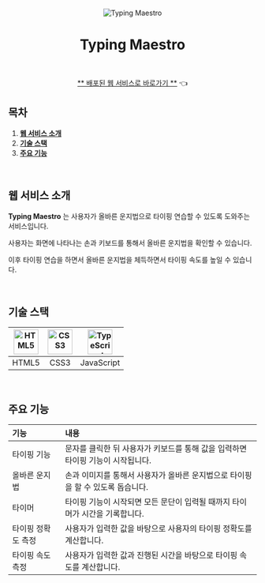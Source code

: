 <div align="center">
  <br />

  <img src="https://github.com/Hyeongjiin/Typing-Maestro/assets/76861372/ae0d6804-1a93-4b15-882f-e34c6024a9bf" alt="Typing Maestro"/>
  <br />
  <h1>Typing Maestro</h1>
  <br />
  
  [** 배포된 웹 서비스로 바로가기 **](https://typing-maestro.netlify.app/) 👈
</div>

## 목차
1. [**웹 서비스 소개**](#1)
1. [**기술 스택**](#2)
1. [**주요 기능**](#3)

<br />

<div id="1"></div>

## 웹 서비스 소개

**Typing Maestro** 는 사용자가 올바른 운지법으로 타이핑 연습할 수 있도록 도와주는 서비스입니다.

사용자는 화면에 나타나는 손과 키보드를 통해서 올바른 운지법을 확인할 수 있습니다. 

이후 타이핑 연습을 하면서 올바른 운지법을 체득하면서 타이핑 속도를 높일 수 있습니다.

<br />

<div id="2"></div>

## 기술 스택

| <img src="https://profilinator.rishav.dev/skills-assets/html5-original-wordmark.svg" alt="HTML5" width="50px" height="50px" /> | <img src="https://profilinator.rishav.dev/skills-assets/css3-original-wordmark.svg" alt="CSS3" width="50px" height="50px" /> | <img src="https://profilinator.rishav.dev/skills-assets/javascript-original.svg" alt="TypeScript" width="50px" height="50px" /> |
| :----------------------------------------------------------------------------------------------------------------------------: | :--------------------------------------------------------------------------------------------------------------------------: | :-----------------------------------------------------------------------------------------------------------------------------: |
|                                                             HTML5                                                              |                                                             CSS3                                                             |                                                           JavaScript                                                            |

<br />

                                                                                                        
<div id="3"></div>


## 주요 기능

| 기능                      | 내용                                                                          |
| :------------------------ | :-----------------------------------------------------------------------------|
| 타이핑 기능               | 문자를 클릭한 뒤 사용자가 키보드를 통해 값을 입력하면 타이핑 기능이 시작됩니다.  |
| 올바른 운지법             | 손과 이미지를 통해서 사용자가 올바른 운지법으로 타이핑을 할 수 있도록 돕습니다.  |
| 타이머                    | 타이핑 기능이 시작되면 모든 문단이 입력될 때까지 타이머가 시간을 기록합니다.     |
| 타이핑 정확도 측정        | 사용자가 입력한 값을 바탕으로 사용자의 타이핑 정확도를 계산합니다.               |
| 타이핑 속도 측정          | 사용자가 입력한 값과 진행된 시간을 바탕으로 타이핑 속도를 계산합니다.            |

<br />
